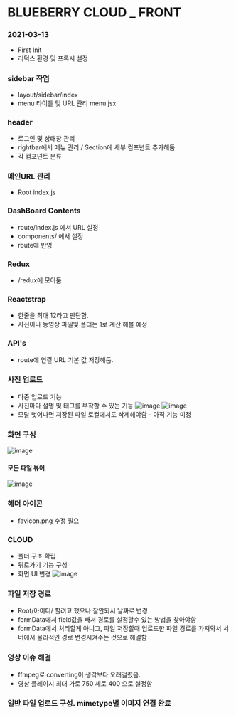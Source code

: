 # BLUEBERRY CLOUD _ FRONT
### 2021-03-13
- First Init
- 리덕스 환경 및 프록시 설정

### sidebar 작업
- layout/sidebar/index
- menu 타이틀 및 URL 관리 menu.jsx

### header
- 로그인 및 상태창 관리
- rightbar에서 메뉴 관리 / Section에 세부 컴포넌트 추가해둠
- 각 컴포넌트 분류

### 메인URL 관리 
- Root index.js

### DashBoard Contents
- route/index.js 에서 URL 설정
- components/ 에서 설정
- route에 반영

### Redux
- /redux에 모아둠

### Reactstrap
- 한줄을 최대 12라고 판단함.
- 사진이나 동영상 파일및 폴더는 1로 계산 해볼 예정

### API's
- route에 연결 URL 기본 값 저장해둠.

### 사진 업로드
- 다중 업로드 기능
- 사진마다 설명 및 태그를 부착할 수 있는 기능
![image](https://user-images.githubusercontent.com/45280952/111907051-fda35780-8a96-11eb-9d4e-34f23c83cbad.png)
![image](https://user-images.githubusercontent.com/45280952/111907055-05fb9280-8a97-11eb-9193-c44a7bc800a8.png)
- 모달 벗어나면 저장된 파일 로컬에서도 삭제해야함 - 아직 기능 미정


### 화면 구성
![image](https://user-images.githubusercontent.com/45280952/117133640-79572a80-addf-11eb-9375-065830973f31.png)

#### 모든 파일 뷰어
![image](https://user-images.githubusercontent.com/45280952/111907073-157adb80-8a97-11eb-8dbb-226ba8f57c4f.png)

### 헤더 아이콘 
- favicon.png 수정 필요

### CLOUD
- 폴더 구조 확립
- 뒤로가기 기능 구성
- 화면 UI 변경
![image](https://user-images.githubusercontent.com/45280952/115579810-7c431d00-a301-11eb-9c76-6c2361061a7b.png)

### 파일 저장 경로
- Root/아이디/ 할려고 했으나 잘안되서 날짜로 변경
- formData에서 field값을 빼서 경로를 설정할수 있는 방법을 찾아야함
- formData에서 처리할게 아니고, 파일 저장할때 업로드한 파일 경로를 가져와서 서버에서 물리적인 경로 변경시켜주는 것으로 해결함

### 영상 이슈 해결
- ffmpeg로 converting이 생각보다 오래걸렸음.
- 영상 플레이시 최대 가로 750 세로 400 으로 설정함

### 일반 파일 업로드 구성. mimetype별 이미지 연결 완료
